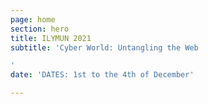 ```yaml
---
page: home
section: hero
title: ILYMUN 2021
subtitle: 'Cyber World: Untangling the Web

'
date: 'DATES: 1st to the 4th of December'

---
```

